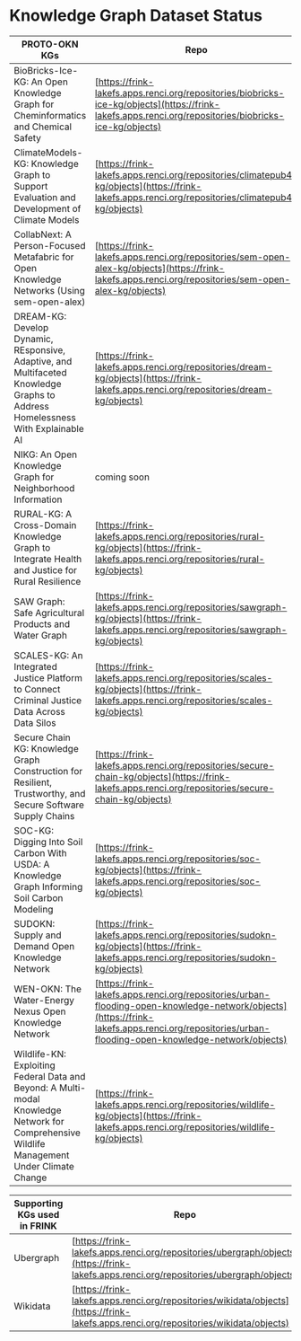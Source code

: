 # Knowledge Graph Dataset Status

| PROTO-OKN KGs                                          | Repo                                                                                                                                                                                             | Format |
|--------------------------------------------------|--------------------------------------------------------------------------------------------------------------------------------------------------------------------------------------------------|--------|
| BioBricks-Ice-KG: An Open Knowledge Graph for Cheminformatics and Chemical Safety                                | [https://frink-lakefs.apps.renci.org/repositories/biobricks-ice-kg/objects](https://frink-lakefs.apps.renci.org/repositories/biobricks-ice-kg/objects)                                           | N/A    |
| ClimateModels-KG: Knowledge Graph to Support Evaluation and Development of Climate Models                                         | [https://frink-lakefs.apps.renci.org/repositories/climatepub4-kg/objects](https://frink-lakefs.apps.renci.org/repositories/climatepub4-kg/objects)                                                           | rdf    |
| CollabNext: A Person-Focused Metafabric for Open Knowledge Networks (Using sem-open-alex)                                    | [https://frink-lakefs.apps.renci.org/repositories/sem-open-alex-kg/objects](https://frink-lakefs.apps.renci.org/repositories/sem-open-alex-kg/objects)                                           | trig   |
| DREAM-KG: Develop Dynamic, REsponsive, Adaptive, and Multifaceted Knowledge Graphs to Address Homelessness With Explainable AI                                         | [https://frink-lakefs.apps.renci.org/repositories/dream-kg/objects](https://frink-lakefs.apps.renci.org/repositories/dream-kg/objects)                                                           | ttl    |
| NIKG: An Open Knowledge Graph for Neighborhood Information | coming soon | |
| RURAL-KG: A Cross-Domain Knowledge Graph to Integrate Health and Justice for Rural Resilience | [https://frink-lakefs.apps.renci.org/repositories/rural-kg/objects](https://frink-lakefs.apps.renci.org/repositories/rural-kg/objects)| ttl |
| SAW Graph: Safe Agricultural Products and Water Graph                                       | [https://frink-lakefs.apps.renci.org/repositories/sawgraph-kg/objects](https://frink-lakefs.apps.renci.org/repositories/sawgraph-kg/objects)                                                           | ttl    |
| SCALES-KG: An Integrated Justice Platform to Connect Criminal Justice Data Across Data Silos                                         | [https://frink-lakefs.apps.renci.org/repositories/scales-kg/objects](https://frink-lakefs.apps.renci.org/repositories/scales-kg/objects)                                                         | ttl    |
| Secure Chain KG: Knowledge Graph Construction for Resilient, Trustworthy, and Secure Software Supply Chains                                  | [https://frink-lakefs.apps.renci.org/repositories/secure-chain-kg/objects](https://frink-lakefs.apps.renci.org/repositories/secure-chain-kg/objects)                                                           | ttl    |
| SOC-KG: Digging Into Soil Carbon With USDA: A Knowledge Graph Informing Soil Carbon Modeling                                           | [https://frink-lakefs.apps.renci.org/repositories/soc-kg/objects](https://frink-lakefs.apps.renci.org/repositories/soc-kg/objects)                                                               | ttl   |
| SUDOKN: Supply and Demand Open Knowledge Network                                         | [https://frink-lakefs.apps.renci.org/repositories/sudokn-kg/objects](https://frink-lakefs.apps.renci.org/repositories/sudokn-kg/objects)                                                           | ttl    |
| WEN-OKN: The Water-Energy Nexus Open Knowledge Network            | [https://frink-lakefs.apps.renci.org/repositories/urban-flooding-open-knowledge-network/objects](https://frink-lakefs.apps.renci.org/repositories/urban-flooding-open-knowledge-network/objects) | nq     |
| Wildlife-KN: Exploiting Federal Data and Beyond: A Multi-modal Knowledge Network for Comprehensive Wildlife Management Under Climate Change            | [https://frink-lakefs.apps.renci.org/repositories/wildlife-kg/objects](https://frink-lakefs.apps.renci.org/repositories/wildlife-kg/objects) | neo4j     |



| Supporting KGs used in FRINK                                         | Repo                                                                                                                                                                                             | Format |
|--------------------------------------------------|--------------------------------------------------------------------------------------------------------------------------------------------------------------------------------------------------|--------|
| Ubergraph                                        | [https://frink-lakefs.apps.renci.org/repositories/ubergraph/objects](https://frink-lakefs.apps.renci.org/repositories/ubergraph/objects)                                                         | hdt    |
| Wikidata                                         | [https://frink-lakefs.apps.renci.org/repositories/wikidata/objects](https://frink-lakefs.apps.renci.org/repositories/wikidata/objects)                                                           | hdt    |